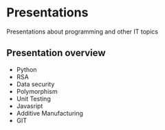 # Presentations
Presentations about programming and other IT topics

## Presentation overview
- Python
- RSA
- Data security
- Polymorphism
- Unit Testing
- Javasript
- Additive Manufacturing
- GIT 

